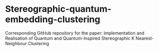 # Stereographic-quantum-embedding-clustering
 Corresponding GitHub repository for the paper: Implementation and Realisation of Quantum and Quantum-Inspired Stereographic K Nearest-Neighbour Clustering
